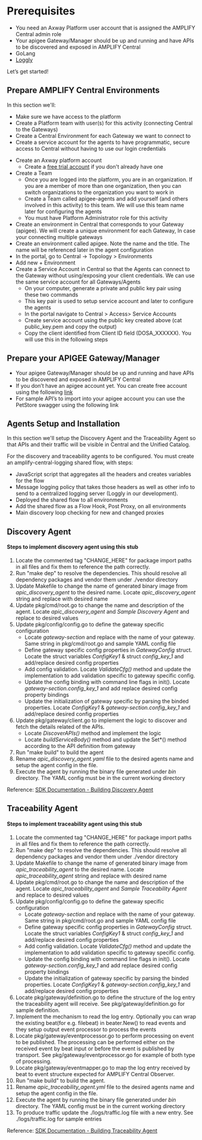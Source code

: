 # Prerequisites
 * You need an Axway Platform user account that is assigned the AMPLIFY Central admin role
 * Your apigee Gateway/Manager should be up and running and have APIs to be discovered and exposed in AMPLIFY Central
 * GoLang 
 * [Loggly](https://www.loggly.com/)
 
Let’s get started!

## Prepare AMPLIFY Central Environments

In this section we'll:
 * Make sure we have access to the platform
 * Create a Platform team with user(s) for this activity (connecting Central to the Gateways)
 * Create a Central Environment for each Gateway we want to connect to
 * Create a service account for the agents to have programmatic, secure access to Central without having to use our login credentials

 - Create an Axway platform account
     - Create a [free trial account](https://platform.axway.com/) if you don't already have one
 - Create a Team
    - Once you are logged into the platform, you are in an organization. If you are a member of more than one organization, then you can switch organizations to the organization you want to work in
   - Create a Team called apigee-agents and add yourself (and others involved in this activity) to this team. We will use this team name later for configuring the agents
   - You must have Platform Administrator role for this activity
 - Create an environment in Central that corresponds to your Gateway (apigee).  We will create a unique environment for each Gateway, In case your connecting multiple gateways 
  - Create an environment called apigee. Note the name and the title. The name will be referenced later in the agent configuration
   - In the portal, go to Central -> Topology > Environments
   - Add new + Environment
 - Create a Service Account in Central so that the Agents can connect to the Gateway without using/exposing your client credentials. We can use the same service account for all Gateways/Agents
   - On your computer, generate a private and public key pair using these two commands
   - This key pair is used to setup service account and later to configure the agents
   - In the portal navigate to Central > Access> Service Accounts
   - Create service account using the public key created above (cat public_key.pem and copy the output)
   - Copy the client identified from Client ID field (DOSA_XXXXXX). You will use this in the following steps
 
## Prepare your APIGEE Gateway/Manager
 - Your apigee Gateway/Manager should be up and running and have APIs to be discovered and exposed in AMPLIFY Central
 - If you don’t have an apigee account yet.  You can create free account using the following [link]()
 - For sample API’s to import into your apigee account you can use the PetStore swagger using the following link 
 
## Agents Setup and Installation
In this section we'll setup the Discovery Agent and the Traceability Agent so that APIs and their traffic will be visible in Central and the Unified Catalog.

For the discovery and traceability agents to be configured.  You must create an amplify-central-logging shared flow, with steps:
- JavaScript script that aggregates all the headers and creates variables for the flow
- Message logging policy that takes those headers as well as other info to send to a centralized logging server (Loggly in our development).
- Deployed the shared flow to all environments
- Add the shared flow as a Flow Hook, Post Proxy, on all environments
- Main discovery loop checking for new and changed proxies

## Discovery Agent
#### Steps to implement discovery agent using this stub
1. Locate the commented tag "CHANGE_HERE" for package import paths in all files and fix them to reference the path correctly.
2. Run "make dep" to resolve the dependencies. This should resolve all dependency packages and vendor them under ./vendor directory
3. Update Makefile to change the name of generated binary image from *apic_discovery_agent* to the desired name. Locate *apic_discovery_agent* string and replace with desired name
4. Update pkg/cmd/root.go to change the name and description of the agent. Locate *apic_discovery_agent* and *Sample Discovery Agent* and replace to desired values
5. Update pkg/config/config.go to define the gateway specific configuration
    - Locate *gateway-section* and replace with the name of your gateway. Same string in pkg/cmd/root.go and sample YAML config file
    - Define gateway specific config properties in *GatewayConfig* struct. Locate the struct variables *ConfigKey1* & struct *config_key_1* and add/replace desired config properties
    - Add config validation. Locate *ValidateCfg()* method and update the implementation to add validation specific to gateway specific config.
    - Update the config binding with command line flags in init(). Locate *gateway-section.config_key_1* and add replace desired config property bindings
    - Update the initialization of gateway specific by parsing the binded properties. Locate *ConfigKey1* & *gateway-section.config_key_1* and add/replace desired config properties
6. Update pkg/gateway/client.go to implement the logic to discover and fetch the details related of the APIs.
    - Locate *DiscoverAPIs()* method and implement the logic
    - Locate *buildServiceBody()* method and update the Set*() method according to the API definition from gateway
7. Run "make build" to build the agent
8. Rename *apic_discovery_agent.yaml* file to the desired agents name and setup the agent config in the file.
9. Execute the agent by running the binary file generated under *bin* directory. The YAML config must be in the current working directory 

Reference: [SDK Documentation - Building Discovery Agent](https://github.com/Axway/agent-sdk/blob/main/docs/discovery/index.md)

## Traceability Agent 
#### Steps to implement traceability agent using this stub
1. Locate the commented tag "CHANGE_HERE" for package import paths in all files and fix them to reference the path correctly.
2. Run "make dep" to resolve the dependencies. This should resolve all dependency packages and vendor them under ./vendor directory
3. Update Makefile to change the name of generated binary image from *apic_traceability_agent* to the desired name. Locate *apic_traceability_agent* string and replace with desired name
4. Update pkg/cmd/root.go to change the name and description of the agent. Locate *apic_traceability_agent* and *Sample Traceability Agent* and replace to desired values
5. Update pkg/config/config.go to define the gateway specific configuration
    - Locate *gateway-section* and replace with the name of your gateway. Same string in pkg/cmd/root.go and sample YAML config file
    - Define gateway specific config properties in *GatewayConfig* struct. Locate the struct variables *ConfigKey1* & struct *config_key_1* and add/replace desired config properties
    - Add config validation. Locate *ValidateCfg()* method and update the implementation to add validation specific to gateway specific config.
    - Update the config binding with command line flags in init(). Locate *gateway-section.config_key_1* and add replace desired config property bindings
    - Update the initialization of gateway specific by parsing the binded properties. Locate *ConfigKey1* & *gateway-section.config_key_1* and add/replace desired config properties
6. Locate pkg/gateway/definition.go to define the structure of the log entry the traceability agent will receive. See pkg/gateway/definition.go for sample definition.
7. Implement the mechanism to read the log entry. Optionally you can wrap the existing beat(for e.g. filebeat) in beater.New() to read events and they setup output event processor to process the events
8. Locate pkg/gateway/eventprocessor.go to perform processing on event to be published. The processing can be performed either on the received event by beat input or before the event is published by transport. See pkg/gateway/eventprocessor.go for example of both type of processing.
9. Locate pkg/gateway/eventmapper.go to map the log entry received by beat to event structure expected for AMPLIFY Central Observer.
10. Run "make build" to build the agent.
11. Rename *apic_traceability_agent.yml* file to the desired agents name and setup the agent config in the file.
12. Execute the agent by running the binary file generated under *bin* directory. The YAML config must be in the current working directory
13. To produce traffic update the ./logs/traffic.log file with a new entry. See ./logs/traffic.log for sample entries

Reference: [SDK Documentation - Building Traceability Agent](https://github.com/Axway/agent-sdk/blob/main/docs/traceability/index.md)
